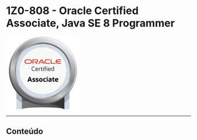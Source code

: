 # 1Z0-808 - Oracle Certified Associate, Java SE 8 Programmer

<img src="../assets/oracle-associates-badge.png" alt="1Z0-808 - Oracle Certified Associate, Java SE 8 Programmer" width="200"/>

<hr />

## Conteúdo
